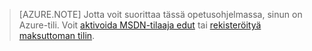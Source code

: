 > [AZURE.NOTE]
> Jotta voit suorittaa tässä opetusohjelmassa, sinun on Azure-tili. Voit [aktivoida MSDN-tilaaja edut](https://azure.microsoft.com/pricing/member-offers/msdn-benefits-details/?WT.mc_id=A85619ABF) tai [rekisteröityä maksuttoman tilin](https://azure.microsoft.com/pricing/free-trial/?WT.mc_id=A85619ABF).

